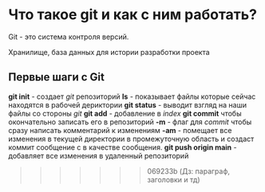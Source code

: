 # Что такое git и как с ним работать?

Git - это система контроля версий.

Хранилище,  база данных для истории разработки проекта

## Первые шаги с Git

**git init**  - создает *git* репозиторий
**ls** - показывает файлы которые сейчас находятся в рабочей дериктории
**git status** - выводит взгляд на наши файлы со стороны *git*
**git add** - добавление в *index*
**git commit**  чтобы окончательно записать его в репозиторий
    **-m** - флаг для *commit* чтобы сразу написать комментарий к изменениям
    **-am** - помещает все изменения в текущей директории в промежуточную область и создаст коммит сообщение с <message> в качестве сообщения.
**git push origin main** - добавляет все изменения в удаленный репозиторий

>>>>>>> 069233b (Дз: параграф, заголовки и тд)
